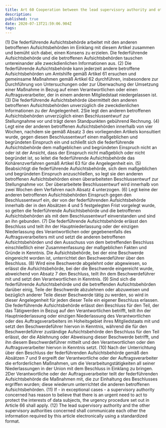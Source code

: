 ```yaml
---
title: Art 60 Cooperation between the lead supervisory authority and other relevant supervisory authorities
description: 
published: true
date: 2020-07-13T21:59:06.904Z
tags: 
---
```


(1) Die federführende Aufsichtsbehörde arbeitet mit den anderen betroffenen Aufsichtsbehörden im Einklang mit diesem Artikel zusammen und bemüht sich dabei, einen Konsens zu erzielen. Die federführende Aufsichtsbehörde und die betroffenen Aufsichtsbehörden tauschen untereinander alle zweckdienlichen Informationen aus.
(2) Die federführende Aufsichtsbehörde kann jederzeit andere betroffene Aufsichtsbehörden um Amtshilfe gemäß Artikel 61 ersuchen und gemeinsame Maßnahmen gemäß Artikel 62 durchführen, insbesondere zur Durchführung von Untersuchungen oder zur Überwachung der Umsetzung einer Maßnahme in Bezug auf einen Verantwortlichen oder einen Auftragsverarbeiter, der in einem anderen Mitgliedstaat niedergelassen ist.
(3) Die federführende Aufsichtsbehörde übermittelt den anderen betroffenen Aufsichtsbehörden unverzüglich die zweckdienlichen Informationen zu der Angelegenheit. 2Sie legt den anderen betroffenen Aufsichtsbehörden unverzüglich einen Beschlussentwurf zur Stellungnahme vor und trägt deren Standpunkten gebührend Rechnung.
(4) Legt eine der anderen betroffenen Aufsichtsbehörden innerhalb von vier Wochen, nachdem sie gemäß Absatz 3 des vorliegenden Artikels konsultiert wurde, gegen diesen Beschlussentwurf einen maßgeblichen und begründeten Einspruch ein und schließt sich die federführende Aufsichtsbehörde dem maßgeblichen und begründeten Einspruch nicht an oder ist der Ansicht, dass der Einspruch nicht maßgeblich oder nicht begründet ist, so leitet die federführende Aufsichtsbehörde das Kohärenzverfahren gemäß Artikel 63 für die Angelegenheit ein.
(5) Beabsichtigt die federführende Aufsichtsbehörde, sich dem maßgeblichen und begründeten Einspruch anzuschließen, so legt sie den anderen betroffenen Aufsichtsbehörden einen überarbeiteten Beschlussentwurf zur Stellungnahme vor. Der überarbeitete Beschlussentwurf wird innerhalb von zwei Wochen dem Verfahren nach Absatz 4 unterzogen.
(6) Legt keine der anderen betroffenen Aufsichtsbehörden Einspruch gegen den Beschlussentwurf ein, der von der federführenden Aufsichtsbehörde innerhalb der in den Absätzen 4 und 5 festgelegten Frist vorgelegt wurde, so gelten die federführende Aufsichtsbehörde und die betroffenen Aufsichtsbehörden als mit dem Beschlussentwurf einverstanden und sind an ihn gebunden.
(7) Die federführende Aufsichtsbehörde erlässt den Beschluss und teilt ihn der Hauptniederlassung oder der einzigen Niederlassung des Verantwortlichen oder gegebenenfalls des Auftragsverarbeiters mit und setzt die anderen betroffenen Aufsichtsbehörden und den Ausschuss von dem betreffenden Beschluss einschließlich einer Zusammenfassung der maßgeblichen Fakten und Gründe in Kenntnis. Die Aufsichtsbehörde, bei der eine Beschwerde eingereicht worden ist, unterrichtet den Beschwerdeführer über den Beschluss.
(8) Wird eine Beschwerde abgelehnt oder abgewiesen, so erlässt die Aufsichtsbehörde, bei der die Beschwerde eingereicht wurde, abweichend von Absatz 7 den Beschluss, teilt ihn dem Beschwerdeführer mit und setzt den Verantwortlichen in Kenntnis.
(9) Sind sich die federführende Aufsichtsbehörde und die betreffenden Aufsichtsbehörden darüber einig, Teile der Beschwerde abzulehnen oder abzuweisen und bezüglich anderer Teile dieser Beschwerde tätig zu werden, so wird in dieser Angelegenheit für jeden dieser Teile ein eigener Beschluss erlassen. Die federführende Aufsichtsbehörde erlässt den Beschluss für den Teil, der das Tätigwerden in Bezug auf den Verantwortlichen betrifft, teilt ihn der Hauptniederlassung oder einzigen Niederlassung des Verantwortlichen oder des Auftragsverarbeiters im Hoheitsgebiet ihres Mitgliedstaats mit und setzt den Beschwerdeführer hiervon in Kenntnis, während die für den Beschwerdeführer zuständige Aufsichtsbehörde den Beschluss für den Teil erlässt, der die Ablehnung oder Abweisung dieser Beschwerde betrifft, und ihn diesem Beschwerdeführer mitteilt und den Verantwortlichen oder den Auftragsverarbeiter hiervon in Kenntnis setzt.
(10) Nach der Unterrichtung über den Beschluss der federführenden Aufsichtsbehörde gemäß den Absätzen 7 und 9 ergreift der Verantwortliche oder der Auftragsverarbeiter die erforderlichen Maßnahmen, um die Verarbeitungstätigkeiten all seiner Niederlassungen in der Union mit dem Beschluss in Einklang zu bringen. 2Der Verantwortliche oder der Auftragsverarbeiter teilt der federführenden Aufsichtsbehörde die Maßnahmen mit, die zur Einhaltung des Beschlusses ergriffen wurden; diese wiederum unterrichtet die anderen betroffenen Aufsichtsbehörden.
(11) If - in exceptional cases - a supervisory authority concerned has reason to believe that there is an urgent need to act to protect the interests of data subjects, the urgency procedure set out in Article 66 shall apply.
(12) The lead supervisory authority and the other supervisory authorities concerned shall communicate each other the information required by this article electronically using a standardized format.